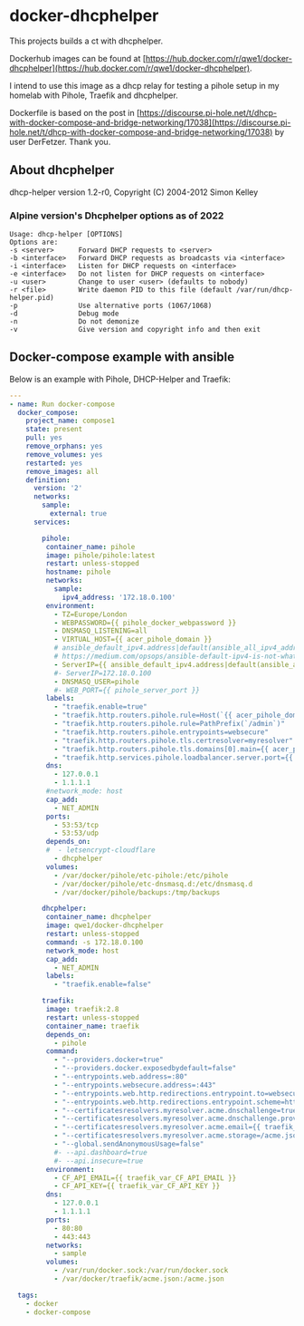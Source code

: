 # docker-dhcphelper

This projects builds a ct with dhcphelper.

Dockerhub images can be found at [https://hub.docker.com/r/qwe1/docker-dhcphelper](https://hub.docker.com/r/qwe1/docker-dhcphelper).

I intend to use this image as a dhcp relay for testing a pihole setup in my homelab
with Pihole, Traefik and dhcphelper.

Dockerfile is based on the post in [https://discourse.pi-hole.net/t/dhcp-with-docker-compose-and-bridge-networking/17038](https://discourse.pi-hole.net/t/dhcp-with-docker-compose-and-bridge-networking/17038) by user DerFetzer. Thank you.
## About dhcphelper

dhcp-helper version 1.2-r0, Copyright (C) 2004-2012 Simon Kelley
### Alpine version's Dhcphelper options as of 2022

``` none
Usage: dhcp-helper [OPTIONS]
Options are:
-s <server>      Forward DHCP requests to <server>
-b <interface>   Forward DHCP requests as broadcasts via <interface>
-i <interface>   Listen for DHCP requests on <interface>
-e <interface>   Do not listen for DHCP requests on <interface>
-u <user>        Change to user <user> (defaults to nobody)
-r <file>        Write daemon PID to this file (default /var/run/dhcp-helper.pid)
-p               Use alternative ports (1067/1068)
-d               Debug mode
-n               Do not demonize
-v               Give version and copyright info and then exit
```

## Docker-compose example with ansible

Below is an example with Pihole, DHCP-Helper and Traefik:


``` yaml
---
- name: Run docker-compose
  docker_compose:
    project_name: compose1
    state: present
    pull: yes
    remove_orphans: yes
    remove_volumes: yes
    restarted: yes
    remove_images: all
    definition:
      version: '2'
      networks:
        sample:
          external: true
      services:

        pihole:
         container_name: pihole
         image: pihole/pihole:latest
         restart: unless-stopped
         hostname: pihole
         networks:
           sample:
             ipv4_address: '172.18.0.100'
         environment:
           - TZ=Europe/London
           - WEBPASSWORD={{ pihole_docker_webpassword }}
           - DNSMASQ_LISTENING=all
           - VIRTUAL_HOST={{ acer_pihole_domain }}
           # ansible_default_ipv4.address|default(ansible_all_ipv4_addresses[0])
           # https://medium.com/opsops/ansible-default-ipv4-is-not-what-you-think-edb8ab154b10
           - ServerIP={{ ansible_default_ipv4.address|default(ansible_all_ipv4_addresses[0]) }}
           #- ServerIP=172.18.0.100
           - DNSMASQ_USER=pihole
           #- WEB_PORT={{ pihole_server_port }}
         labels:
           - "traefik.enable=true"
           - "traefik.http.routers.pihole.rule=Host(`{{ acer_pihole_domain }}`)"
           - "traefik.http.routers.pihole.rule=PathPrefix(`/admin`)"
           - "traefik.http.routers.pihole.entrypoints=websecure"
           - "traefik.http.routers.pihole.tls.certresolver=myresolver"
           - "traefik.http.routers.pihole.tls.domains[0].main={{ acer_pihole_domain }}"
           - "traefik.http.services.pihole.loadbalancer.server.port={{ pihole_server_port }}"
         dns:
           - 127.0.0.1
           - 1.1.1.1
         #network_mode: host
         cap_add:
           - NET_ADMIN
         ports:
           - 53:53/tcp
           - 53:53/udp
         depends_on:
         #  - letsencrypt-cloudflare
           - dhcphelper
         volumes:
           - /var/docker/pihole/etc-pihole:/etc/pihole
           - /var/docker/pihole/etc-dnsmasq.d:/etc/dnsmasq.d
           - /var/docker/pihole/backups:/tmp/backups

        dhcphelper:
         container_name: dhcphelper
         image: qwe1/docker-dhcphelper
         restart: unless-stopped
         command: -s 172.18.0.100
         network_mode: host
         cap_add:
           - NET_ADMIN
         labels:
           - "traefik.enable=false"

        traefik:
         image: traefik:2.8
         restart: unless-stopped
         container_name: traefik
         depends_on:
           - pihole
         command:
           - "--providers.docker=true"
           - "--providers.docker.exposedbydefault=false"
           - "--entrypoints.web.address=:80"
           - "--entrypoints.websecure.address=:443"
           - "--entrypoints.web.http.redirections.entrypoint.to=websecure"
           - "--entrypoints.web.http.redirections.entrypoint.scheme=https"
           - "--certificatesresolvers.myresolver.acme.dnschallenge=true"
           - "--certificatesresolvers.myresolver.acme.dnschallenge.provider=cloudflare"
           - "--certificatesresolvers.myresolver.acme.email={{ traefik_var_CF_API_EMAIL }}"
           - "--certificatesresolvers.myresolver.acme.storage=/acme.json"
           - "--global.sendAnonymousUsage=false"
           #- --api.dashboard=true
           #- --api.insecure=true
         environment:
           - CF_API_EMAIL={{ traefik_var_CF_API_EMAIL }}
           - CF_API_KEY={{ traefik_var_CF_API_KEY }}
         dns:
           - 127.0.0.1
           - 1.1.1.1
         ports:
           - 80:80
           - 443:443
         networks:
           - sample
         volumes:
           - /var/run/docker.sock:/var/run/docker.sock
           - /var/docker/traefik/acme.json:/acme.json

  tags:
    - docker
    - docker-compose
```
